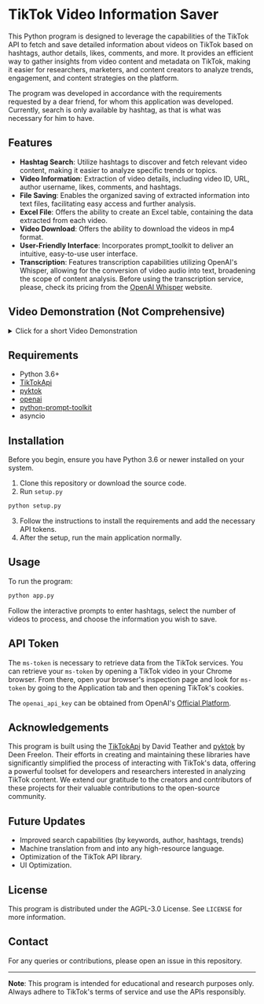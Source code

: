 # TikTok Video Information Saver

This Python program is designed to leverage the capabilities of the TikTok API to fetch and save detailed information about videos on TikTok based on hashtags, author details, likes, comments, and more. It provides an efficient way to gather insights from video content and metadata on TikTok, making it easier for researchers, marketers, and content creators to analyze trends, engagement, and content strategies on the platform.

The program was developed in accordance with the requirements requested by a dear friend, for whom this application was developed. Currently, search is only available by hashtag, as that is what was necessary for him to have.

## Features

- **Hashtag Search**: Utilize hashtags to discover and fetch relevant video content, making it easier to analyze specific trends or topics.
- **Video Information**: Extraction of video details, including video ID, URL, author username, likes, comments, and hashtags.
- **File Saving**: Enables the organized saving of extracted information into text files, facilitating easy access and further analysis.
- **Excel File**: Offers the ability to create an Excel table, containing the data extracted from each video.
- **Video Download**: Offers the ability to download the videos in mp4 format.
- **User-Friendly Interface**: Incorporates prompt_toolkit to deliver an intuitive, easy-to-use user interface.
- **Transcription**: Features transcription capabilities utilizing OpenAI's Whisper, allowing for the conversion of video audio into text, broadening the scope of content analysis. Before using the transcription service, please, check its pricing from the [OpenAI Whisper](https://openai.com/research/whisper) website.

## Video Demonstration (Not Comprehensive)

<details>
  <summary>Click for a short Video Demonstration</summary>
  
  https://github.com/Ancastal/TikTok-Researcher/assets/16407222/0b97fd37-2a8f-4ba3-9898-ea150ce635ec
  
</details>

## Requirements

- Python 3.6+
- [TikTokApi](https://github.com/davidteather/TikTok-Api)
- [pyktok](https://github.com/dfreelon/pyktok)
- [openai](https://github.com/openai)
- [python-prompt-toolkit](https://github.com/prompt-toolkit/python-prompt-toolkit)
- asyncio

## Installation

Before you begin, ensure you have Python 3.6 or newer installed on your system.

1. Clone this repository or download the source code.
2. Run `setup.py`

```bash
python setup.py
```

3. Follow the instructions to install the requirements and add the necessary API tokens.
4. After the setup, run the main application normally.

## Usage

To run the program:

```bash
python app.py
```

Follow the interactive prompts to enter hashtags, select the number of videos to process, and choose the information you wish to save.

## API Token

The `ms-token` is necessary to retrieve data from the TikTok services. You can retrieve your `ms-token` by opening a TikTok video in your Chrome browser. From there, open your browser's inspection page and look for `ms-token` by going to the Application tab and then opening TikTok's cookies.

The `openai_api_key` can be obtained from OpenAI's [Official Platform](https://platform.openai.com/api-keys).

## Acknowledgements

This program is built using the [TikTokApi](https://github.com/davidteather/TikTok-Api) by David Teather and [pyktok](https://github.com/dfreelon/pyktok) by Deen Freelon. Their efforts in creating and maintaining these libraries have significantly simplified the process of interacting with TikTok's data, offering a powerful toolset for developers and researchers interested in analyzing TikTok content. We extend our gratitude to the creators and contributors of these projects for their valuable contributions to the open-source community.

## Future Updates

- Improved search capabilities (by keywords, author, hashtags, trends)
- Machine translation from and into any high-resource language.
- Optimization of the TikTok API library.
- UI Optimization.

## License

This program is distributed under the AGPL-3.0 License. See `LICENSE` for more information.

## Contact

For any queries or contributions, please open an issue in this repository.

---
**Note**: This program is intended for educational and research purposes only. Always adhere to TikTok's terms of service and use the APIs responsibly.
